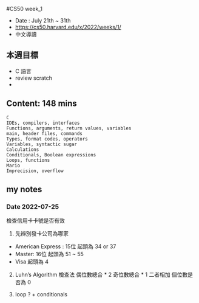 #CS50 week_1
- Date : July 21th ~ 31th
- https://cs50.harvard.edu/x/2022/weeks/1/
- 中文導讀

## 本週目標
- C 語言
- review scratch
- 

## Content:  148 mins
    C
    IDEs, compilers, interfaces
    Functions, arguments, return values, variables
    main, header files, commands
    Types, format codes, operators
    Variables, syntactic sugar
    Calculations
    Conditionals, Boolean expressions
    Loops, functions
    Mario
    Imprecision, overflow


## my notes
### Date 2022-07-25 
檢查信用卡卡號是否有效

1. 先辨別發卡公司為哪家
- American Express : 15位 起頭為 34 or 37
- Master: 16位 起頭為 51 ~ 55
- Visa 起頭為 4

2. Luhn’s Algorithm 檢查法
偶位數總合  * 2 
奇位數總合 * 1
二者相加 個位數是否為 0

3. loop ? + conditionals